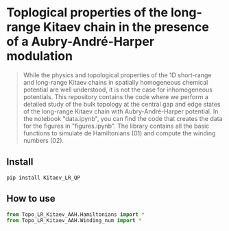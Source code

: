 # Toplogical properties of the long-range Kitaev chain in the presence of a Aubry-André-Harper modulation
> While the physics and topological properties of the 1D short-range and long-range Kitaev chains in spatially homogeneous chemical potential are well understood, it is not the case for inhomogeneous potentials. This repository contains the code where we perform a detailed study of the bulk topology at the central gap and edge states of the long-range Kitaev chain with Aubry-André-Harper potential. In the notebook "data.ipynb", you can find the code that creates the data for the figures in "figures.ipynb". The library contains all the basic functions to simulate de Hamiltonians (01) and compute the winding numbers (02).


## Install

`pip install Kitaev_LR_QP`

## How to use

```python
from Topo_LR_Kitaev_AAH.Hamiltonians import *
from Topo_LR_Kitaev_AAH.Winding_num import *
```
